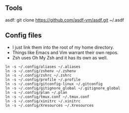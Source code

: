 Tools
---------------------
asdf:
git clone https://github.com/asdf-vm/asdf.git ~/.asdf



Config files
---------------------
* I just link them into the root of my home directory.
* Things like Emacs and Vim warrant their own repos.
* Zsh uses Oh My Zsh and it has its own as well.

```
ln -s ~/.config/aliases ~/.aliases
ln -s ~/.config/zshenv ~/.zshenv
ln -s ~/.config/zshrc ~/.zshrc
ln -s ~/.config/profile ~/.profile
ln -s ~/.config/gitconfig-linux ~/.gitconfig
ln -s ~/.config/gitignore_global ~/.gitignore_global
ln -s ~/.config/plan ~/.plan
ln -s ~/.config/tmux.conf ~/.tmux.conf
ln -s ~/.config/xinitrc ~/.xinitrc
ln -s ~/.config/Xresources ~/.Xresources
```

